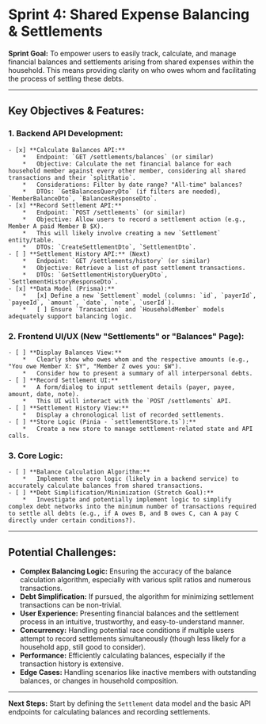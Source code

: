 # Sprint 4: Shared Expense Balancing & Settlements

**Sprint Goal:** To empower users to easily track, calculate, and manage financial balances and settlements arising from shared expenses within the household. This means providing clarity on who owes whom and facilitating the process of settling these debts.

---

## Key Objectives & Features:

### 1. Backend API Development:
    - [x] **Calculate Balances API:**
        *   Endpoint: `GET /settlements/balances` (or similar)
        *   Objective: Calculate the net financial balance for each household member against every other member, considering all shared transactions and their `splitRatio`.
        *   Considerations: Filter by date range? "All-time" balances?
        *   DTOs: `GetBalancesQueryDto` (if filters are needed), `MemberBalanceDto`, `BalancesResponseDto`.
    - [x] **Record Settlement API:**
        *   Endpoint: `POST /settlements` (or similar)
        *   Objective: Allow users to record a settlement action (e.g., Member A paid Member B $X).
        *   This will likely involve creating a new `Settlement` entity/table.
        *   DTOs: `CreateSettlementDto`, `SettlementDto`.
    - [ ] **Settlement History API:** (Next)
        *   Endpoint: `GET /settlements/history` (or similar)
        *   Objective: Retrieve a list of past settlement transactions.
        *   DTOs: `GetSettlementHistoryQueryDto`, `SettlementHistoryResponseDto`.
    - [x] **Data Model (Prisma):**
        *   [x] Define a new `Settlement` model (columns: `id`, `payerId`, `payeeId`, `amount`, `date`, `note`, `userId`).
        *   [ ] Ensure `Transaction` and `HouseholdMember` models adequately support balancing logic.

### 2. Frontend UI/UX (New "Settlements" or "Balances" Page):
    - [ ] **Display Balances View:**
        *   Clearly show who owes whom and the respective amounts (e.g., "You owe Member X: $Y", "Member Z owes you: $W").
        *   Consider how to present a summary of all interpersonal debts.
    - [ ] **Record Settlement UI:**
        *   A form/dialog to input settlement details (payer, payee, amount, date, note).
        *   This UI will interact with the `POST /settlements` API.
    - [ ] **Settlement History View:**
        *   Display a chronological list of recorded settlements.
    - [ ] **Store Logic (Pinia - `settlementStore.ts`):**
        *   Create a new store to manage settlement-related state and API calls.

### 3. Core Logic:
    - [ ] **Balance Calculation Algorithm:**
        *   Implement the core logic (likely in a backend service) to accurately calculate balances from shared transactions.
    - [ ] **Debt Simplification/Minimization (Stretch Goal):**
        *   Investigate and potentially implement logic to simplify complex debt networks into the minimum number of transactions required to settle all debts (e.g., if A owes B, and B owes C, can A pay C directly under certain conditions?).

---

## Potential Challenges:

*   **Complex Balancing Logic:** Ensuring the accuracy of the balance calculation algorithm, especially with various split ratios and numerous transactions.
*   **Debt Simplification:** If pursued, the algorithm for minimizing settlement transactions can be non-trivial.
*   **User Experience:** Presenting financial balances and the settlement process in an intuitive, trustworthy, and easy-to-understand manner.
*   **Concurrency:** Handling potential race conditions if multiple users attempt to record settlements simultaneously (though less likely for a household app, still good to consider).
*   **Performance:** Efficiently calculating balances, especially if the transaction history is extensive.
*   **Edge Cases:** Handling scenarios like inactive members with outstanding balances, or changes in household composition.

---

**Next Steps:** Start by defining the `Settlement` data model and the basic API endpoints for calculating balances and recording settlements.